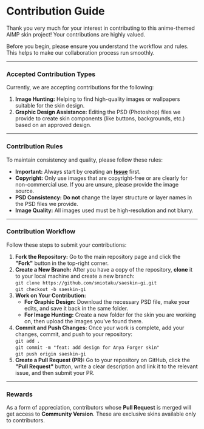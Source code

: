 # Contribution Guide

Thank you very much for your interest in contributing to this anime-themed AIMP skin project! Your contributions are highly valued.

Before you begin, please ensure you understand the workflow and rules. This helps to make our collaboration process run smoothly.

---

### Accepted Contribution Types

Currently, we are accepting contributions for the following:

1.  **Image Hunting:** Helping to find high-quality images or wallpapers suitable for the skin design.
2.  **Graphic Design Assistance:** Editing the PSD (Photoshop) files we provide to create skin components (like buttons, backgrounds, etc.) based on an approved design.

---

### Contribution Rules

To maintain consistency and quality, please follow these rules:

* **Important:** Always start by creating an [**Issue**](https://github.com/smiotaku/saeskin-gi/issues) first.
* **Copyright:** Only use images that are copyright-free or are clearly for non-commercial use. If you are unsure, please provide the image source.
* **PSD Consistency:** **Do not** change the layer structure or layer names in the PSD files we provide.
* **Image Quality:** All images used must be high-resolution and not blurry.

---

### Contribution Workflow

Follow these steps to submit your contributions:

1.  **Fork the Repository:** Go to the main repository page and click the **"Fork"** button in the top-right corner.
2.  **Create a New Branch:** After you have a copy of the repository, **clone** it to your local machine and create a new branch:  
    `git clone https://github.com/smiotaku/saeskin-gi.git`  
    `git checkout -b saeskin-gi`  
3.  **Work on Your Contribution:**
    * **For Graphic Design:** Download the necessary PSD file, make your edits, and save it back in the same folder.
    * **For Image Hunting:** Create a new folder for the skin you are working on, then upload the images you've found there.
4.  **Commit and Push Changes:** Once your work is complete, add your changes, commit, and push to your repository:  
    `git add .`  
    `git commit -m "feat: add design for Anya Forger skin"`  
    `git push origin saeskin-gi`  
5.  **Create a Pull Request (PR):** Go to your repository on GitHub, click the **"Pull Request"** button, write a clear description and link it to the relevant issue, and then submit your PR.

---

### Rewards

As a form of appreciation, contributors whose **Pull Request** is merged will get access to **Community Version**. These are exclusive skins available only to contributors.

